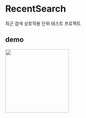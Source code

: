 # RecentSearch
최근 검색 상호작용 단위 테스트 프로젝트

## demo
<img src="https://user-images.githubusercontent.com/47443884/151180196-072679fe-1e2e-409d-b59e-bb3a78bceed9.gif" width="200px"><br>
